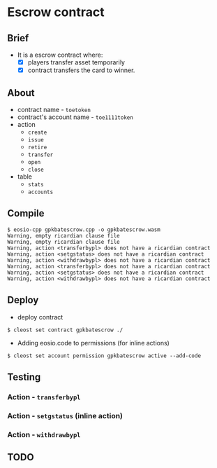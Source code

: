 # Escrow contract
## Brief
* It is a escrow contract where:
	- [x] players transfer asset temporarily 
	- [x] contract transfers the card to winner.

## About
* contract name - `toetoken`
* contract's account name - `toe1111token`
* action
	- `create`
	- `issue`
	- `retire`
	- `transfer`
	- `open`
	- `close`
* table
	- `stats`
	- `accounts`

## Compile
```console
$ eosio-cpp gpkbatescrow.cpp -o gpkbatescrow.wasm
Warning, empty ricardian clause file
Warning, empty ricardian clause file
Warning, action <transferbypl> does not have a ricardian contract
Warning, action <setgstatus> does not have a ricardian contract
Warning, action <withdrawbypl> does not have a ricardian contract
Warning, action <transferbypl> does not have a ricardian contract
Warning, action <setgstatus> does not have a ricardian contract
Warning, action <withdrawbypl> does not have a ricardian contract
```

## Deploy
* deploy contract
```console
$ cleost set contract gpkbatescrow ./

```
* Adding eosio.code to permissions (for inline actions)
```console
$ cleost set account permission gpkbatescrow active --add-code
```

## Testing
### Action - `transferbypl`
### Action - `setgstatus` (inline action)
### Action - `withdrawbypl`

## TODO

